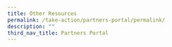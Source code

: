```yaml
---
title: Other Resources
permalink: /take-action/partners-portal/permalink/
description: ""
third_nav_title: Partners Portal
---
```

